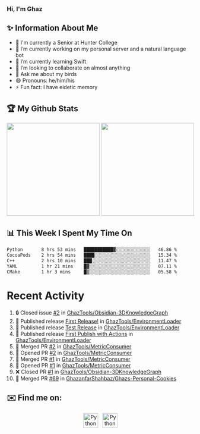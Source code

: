### Hi, I'm Ghaz

<!--
**GhazanfarShahbaz/GhazanfarShahbaz** is a ✨ _special_ ✨ repository because its `README.md` (this file) appears on your GitHub profile.

Here are some ideas to get you started:
-->

## ✨ Information About Me 
- 🏫 I'm currently a Senior at Hunter College 
- 🔭 I’m currently working on my personal server and a natural language bot
- 🌱 I’m currently learning Swift 
- 👯 I’m looking to collaborate on almost anything
- 💬 Ask me about my birds
- 😄 Pronouns: he/him/his
- ⚡ Fun fact: I have eidetic memory


## 🏆 My Github Stats
<div>
    <img height="250em" src="https://github-readme-stats.vercel.app/api?username=GhazanfarShahbaz&theme=tokyonight&show_icons=true&hide_border=true&&count_private=true&include_all_commits=true" />
    <img height="250em" src="https://github-readme-stats.vercel.app/api/top-langs/?username=GhazanfarShahbaz&theme=tokyonight&show_icons=true&hide_border=true&&count_private=true&include_all_commits=true" />
</div>

## 📊 This Week I Spent My Time On
<!--START_SECTION:waka-->

```txt
Python       8 hrs 53 mins   ███████████▓░░░░░░░░░░░░░   46.86 %
CocoaPods    2 hrs 54 mins   ████░░░░░░░░░░░░░░░░░░░░░   15.34 %
C++          2 hrs 10 mins   ███░░░░░░░░░░░░░░░░░░░░░░   11.47 %
YAML         1 hr 21 mins    █▓░░░░░░░░░░░░░░░░░░░░░░░   07.11 %
CMake        1 hr 3 mins     █▒░░░░░░░░░░░░░░░░░░░░░░░   05.58 %
```

<!--END_SECTION:waka-->

#  Recent Activity 
<!--START_SECTION:activity-->
1. 🔒 Closed issue [#2](https://github.com/GhazTools/Obsidian-3DKnowledgeGraph/issues/2) in [GhazTools/Obsidian-3DKnowledgeGraph](https://github.com/GhazTools/Obsidian-3DKnowledgeGraph)
2. 🚀 Published release [First Release!](https://github.com/GhazTools/EnvironmentLoader/releases/tag/v1.0.0) in [GhazTools/EnvironmentLoader](https://github.com/GhazTools/EnvironmentLoader)
3. 🚀 Published release [Test Release](https://github.com/GhazTools/EnvironmentLoader/releases/tag/v0.0.2) in [GhazTools/EnvironmentLoader](https://github.com/GhazTools/EnvironmentLoader)
4. 🚀 Published release [First Publish with Actions](https://github.com/GhazTools/EnvironmentLoader/releases/tag/v0.0.2) in [GhazTools/EnvironmentLoader](https://github.com/GhazTools/EnvironmentLoader)
5. 🎉 Merged PR [#2](https://github.com/GhazTools/MetricConsumer/pull/2) in [GhazTools/MetricConsumer](https://github.com/GhazTools/MetricConsumer)
6. 💪 Opened PR [#2](https://github.com/GhazTools/MetricConsumer/pull/2) in [GhazTools/MetricConsumer](https://github.com/GhazTools/MetricConsumer)
7. 🎉 Merged PR [#1](https://github.com/GhazTools/MetricConsumer/pull/1) in [GhazTools/MetricConsumer](https://github.com/GhazTools/MetricConsumer)
8. 💪 Opened PR [#1](https://github.com/GhazTools/MetricConsumer/pull/1) in [GhazTools/MetricConsumer](https://github.com/GhazTools/MetricConsumer)
9. ❌ Closed PR [#1](https://github.com/GhazTools/Obsidian-3DKnowledgeGraph/pull/1) in [GhazTools/Obsidian-3DKnowledgeGraph](https://github.com/GhazTools/Obsidian-3DKnowledgeGraph)
10. 🎉 Merged PR [#69](https://github.com/GhazanfarShahbaz/Ghazs-Personal-Cookies/pull/69) in [GhazanfarShahbaz/Ghazs-Personal-Cookies](https://github.com/GhazanfarShahbaz/Ghazs-Personal-Cookies)
<!--END_SECTION:activity-->



## ✉️ Find me on:
<p align="center">
    <a href="https://www.linkedin.com/in/ghazshahbaz/" target="_blank" rel="noopener noreferrer"> <img src="https://cdn.jsdelivr.net/npm/simple-icons@v3/icons/linkedin.svg" alt="Python" height="40" style="vertical-align:top; margin:4px"></a>
    <a href="mailto:ghazanfarshahbaz2409@gmail.com"> <img src="https://cdn.jsdelivr.net/npm/simple-icons@v3/icons/gmail.svg" alt="Python" height="40" style="vertical-align:top; margin:4px"></a>
</p>

<!-- Themes:
https://github.com/anuraghazra/github-readme-stats/blob/master/themes/README.md -->
